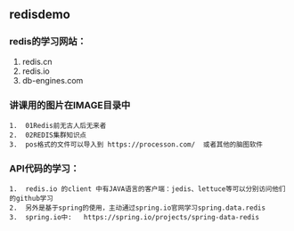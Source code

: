 ## redisdemo

### redis的学习网站：

1. redis.cn
2. redis.io
3. db-engines.com

### 讲课用的图片在IMAGE目录中

```
1.  01Redis前无古人后无来者
2.  02REDIS集群知识点
3.  pos格式的文件可以导入到 https://processon.com/  或者其他的脑图软件
```

### API代码的学习：

```
1.  redis.io 的client 中有JAVA语言的客户端：jedis、lettuce等可以分别访问他们的github学习
2.  另外是基于spring的使用，主动通过spring.io官网学习spring.data.redis
3.  spring.io中:   https://spring.io/projects/spring-data-redis
```

